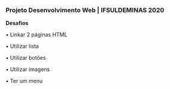 ### Projeto Desenvolvimento Web | IFSULDEMINAS 2020

**Desafios**


• Linkar 2 páginas HTML

• Utilizar lista

• Utilizar botões

• Utilizar imagens

• Ter um menu

